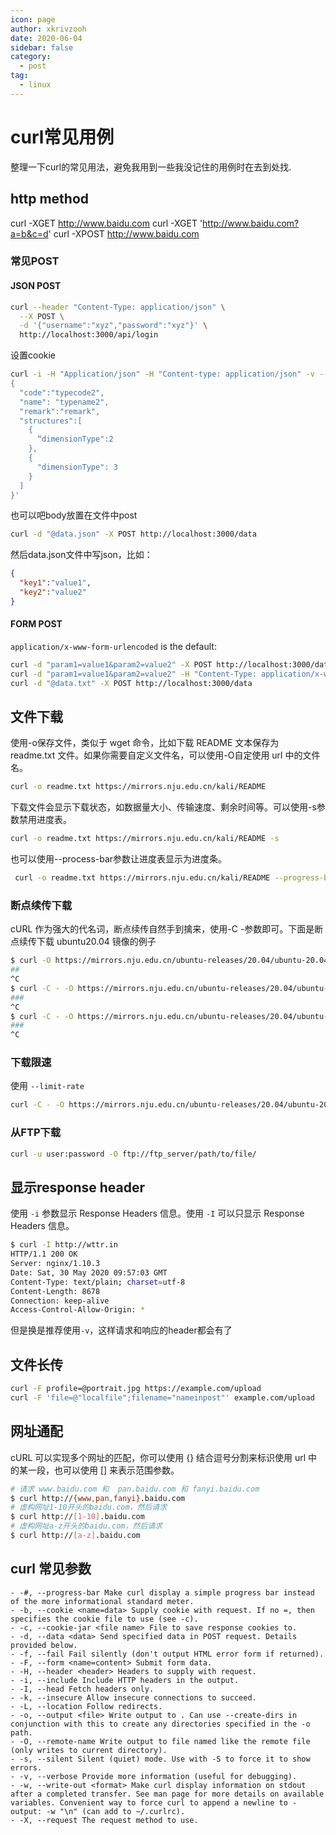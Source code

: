 ```yaml
---
icon: page
author: xkrivzooh
date: 2020-06-04
sidebar: false
category:
  - post
tag:
  - linux
---
```


# curl常见用例

整理一下curl的常见用法，避免我用到一些我没记住的用例时在去到处找.


## http method

curl -XGET http://www.baidu.com
curl -XGET 'http://www.baidu.com?a=b&c=d'
curl -XPOST http://www.baidu.com

### 常见POST

#### JSON POST

```bash
curl --header "Content-Type: application/json" \
  --X POST \
  -d '{"username":"xyz","password":"xyz"}' \
  http://localhost:3000/api/login
```
设置cookie

```bash
curl -i -H "Application/json" -H "Content-type: application/json" -v --cookie "userName=xxx" -XPOST 'http://domain.com' -d '
{
  "code":"typecode2",
  "name": "typename2",
  "remark":"remark",
  "structures":[
    {
      “dimensionType":2
    },
    {
      "dimensionType": 3
    }
  ]
}'
```

也可以吧body放置在文件中post
```bash
curl -d "@data.json" -X POST http://localhost:3000/data
```
然后data.json文件中写json，比如：
```json
{
  "key1":"value1",
  "key2":"value2"
}
```

#### FORM POST

`application/x-www-form-urlencoded` is the default:
```bash
curl -d "param1=value1&param2=value2" -X POST http://localhost:3000/data
curl -d "param1=value1&param2=value2" -H "Content-Type: application/x-www-form-urlencoded" -X POST http://localhost:3000/data
curl -d "@data.txt" -X POST http://localhost:3000/data
```


## 文件下载

使用-o保存文件，类似于 wget 命令，比如下载 README 文本保存为 readme.txt 文件。如果你需要自定义文件名，可以使用-O自定使用 url 中的文件名。

```bash
curl -o readme.txt https://mirrors.nju.edu.cn/kali/README
```

下载文件会显示下载状态，如数据量大小、传输速度、剩余时间等。可以使用-s参数禁用进度表。

```bash
curl -o readme.txt https://mirrors.nju.edu.cn/kali/README -s
```

也可以使用--process-bar参数让进度表显示为进度条。

```bash
 curl -o readme.txt https://mirrors.nju.edu.cn/kali/README --progress-bar
 ```

### 断点续传下载

 cURL 作为强大的代名词，断点续传自然手到擒来，使用-C -参数即可。下面是断点续传下载 ubuntu20.04 镜像的例子
 ```bash
$ curl -O https://mirrors.nju.edu.cn/ubuntu-releases/20.04/ubuntu-20.04-desktop-amd64.iso --progress-bar
##                                                                                               1.7%
^C
$ curl -C - -O https://mirrors.nju.edu.cn/ubuntu-releases/20.04/ubuntu-20.04-desktop-amd64.iso --progress-bar
###                                                                                              2.4%
^C
$ curl -C - -O https://mirrors.nju.edu.cn/ubuntu-releases/20.04/ubuntu-20.04-desktop-amd64.iso --progress-bar
###                                                                                               2.7%
^C
 ```

 ### 下载限速
 使用 `--limit-rate`

 ```bash
 curl -C - -O https://mirrors.nju.edu.cn/ubuntu-releases/20.04/ubuntu-20.04-desktop-amd64.iso --limit-rate 100k
```

### 从FTP下载

```bash
curl -u user:password -O ftp://ftp_server/path/to/file/
```

## 显示response header

使用 `-i` 参数显示 Response Headers 信息。使用 `-I` 可以只显示 Response Headers 信息。

```bash
$ curl -I http://wttr.in
HTTP/1.1 200 OK
Server: nginx/1.10.3
Date: Sat, 30 May 2020 09:57:03 GMT
Content-Type: text/plain; charset=utf-8
Content-Length: 8678
Connection: keep-alive
Access-Control-Allow-Origin: *
```

但是换是推荐使用`-v`，这样请求和响应的header都会有了

## 文件长传

```bash
curl -F profile=@portrait.jpg https://example.com/upload
curl -F 'file=@"localfile";filename="nameinpost"' example.com/upload
```

## 网址通配

cURL 可以实现多个网址的匹配，你可以使用 {} 结合逗号分割来标识使用 url 中的某一段，也可以使用 [] 来表示范围参数。
```bash
# 请求 www.baidu.com 和  pan.baidu.com 和 fanyi.baidu.com
$ curl http://{www,pan,fanyi}.baidu.com
# 虚构网址1-10开头的baidu.com，然后请求
$ curl http://[1-10].baidu.com
# 虚构网址a-z开头的baidu.com，然后请求
$ curl http://[a-z].baidu.com
```


## curl 常见参数

```shell
- -#, --progress-bar Make curl display a simple progress bar instead of the more informational standard meter.
- -b, --cookie <name=data> Supply cookie with request. If no =, then specifies the cookie file to use (see -c).
- -c, --cookie-jar <file name> File to save response cookies to.
- -d, --data <data> Send specified data in POST request. Details provided below.
- -f, --fail Fail silently (don't output HTML error form if returned).
- -F, --form <name=content> Submit form data.
- -H, --header <header> Headers to supply with request.
- -i, --include Include HTTP headers in the output.
- -I, --head Fetch headers only.
- -k, --insecure Allow insecure connections to succeed.
- -L, --location Follow redirects.
- -o, --output <file> Write output to . Can use --create-dirs in conjunction with this to create any directories specified in the -o path.
- -O, --remote-name Write output to file named like the remote file (only writes to current directory).
- -s, --silent Silent (quiet) mode. Use with -S to force it to show errors.
- -v, --verbose Provide more information (useful for debugging).
- -w, --write-out <format> Make curl display information on stdout after a completed transfer. See man page for more details on available variables. Convenient way to force curl to append a newline to - output: -w "\n" (can add to ~/.curlrc).
- -X, --request The request method to use.
```


<!-- @include: ../scaffolds/post_footer.md -->
